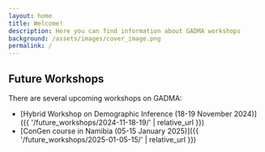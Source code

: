 ```yaml
---
layout: home
title: Welcome!
description: Here you can find information about GADMA workshops
background: /assets/images/cover_image.png
permalink: /
---
```



## Future Workshops

There are several upcoming workshops on GADMA:

- [Hybrid Workshop on Demographic Inference (18-19 November 2024)]({{ '/future_workshops/2024-11-18-19/' | relative_url }})
- [ConGen course in Namibia (05-15 January 2025)]({{ '/future_workshops/2025-01-05-15/' | relative_url }})

